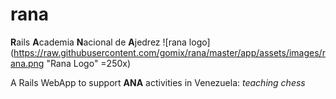 # rana
**R**ails **A**cademia **N**acional de **A**jedrez 
![rana logo](https://raw.githubusercontent.com/gomix/rana/master/app/assets/images/rana.png "Rana Logo" =250x)

A Rails WebApp to support **ANA** activities in Venezuela: _teaching chess_
